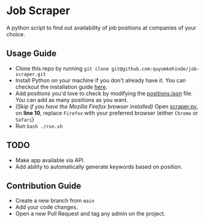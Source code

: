# Job Scraper

A python script to find out availability of job positions at companies of your choice.

## Usage Guide

- Clone this repo by running ```git clone git@github.com:quyumkehinde/job-scraper.git```
- Install Python on your machine if you don't already have it. You can checkout the installation guide [here](https://realpython.com/installing-python/).
- Add positions you'd love to check by modifying the [positions.json](positions.json) file. You can add as many positions as you want.
- *(Skip if you have the Mozilla Firefox browser installed)* Open [scraper.py](scraper.py), on **line 10**, replace ```Firefox``` with your preferred browser (either ``Chrome`` or ```Safari```)
- Run ``bash ./run.sh``

## TODO

- Make app available via API.
- Add ability to automatically generate keywords based on position.

## Contribution Guide

- Create a new branch from ``main``
- Add your code changes.
- Open a new Pull Request and tag any admin on the project.
